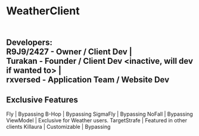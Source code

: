 # WeatherClient
<br> Developers:
<br>R9J9/2427 - Owner / Client Dev |                                                                                                                                               <br> Turakan - Founder / Client Dev <inactive, will dev if wanted to> |                                                                                                           <br> rxversed - Application Team <no longer exists> / Website Dev
-----------
Exclusive Features
--------------
Fly | Bypassing
B-Hop | Bypassing
SigmaFly | Bypassing
NoFall | Bypassing
ViewModel | Exclusive for Weather users.
TargetStrafe | Featured in other clients
Killaura | Customizable | Bypassing
